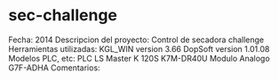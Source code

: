 # sec-challenge
Fecha: 
	2014
Descripcion del proyecto:
	Control de secadora challenge
Herramientas utilizadas:
	KGL_WIN version 3.66
	DopSoft version 1.01.08
Modelos PLC, etc:
	PLC LS Master K 120S K7M-DR40U
	Modulo Analogo G7F-ADHA
Comentarios:
